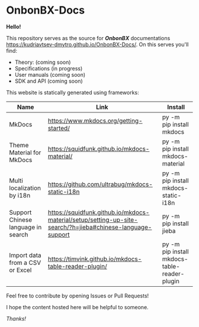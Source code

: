 # OnbonBX-Docs

**Hello!**

This repository serves as the source for ***OnbonBX*** documentations https://kudriavtsev-dmytro.github.io/OnbonBX-Docs/. On this serves you'll find:
- Theory: (coming soon)
- Specifications (in progress)
- User manuals  (coming soon)
- SDK and API (coming soon)

This website is statically generated using frameworks:

| Name                               | Link                                                         | Install                                      |
| ---------------------------------- | ------------------------------------------------------------ | -------------------------------------------- |
| MkDocs                             | https://www.mkdocs.org/getting-started/                      | py -m pip install mkdocs                     |
| Theme Material for MkDocs          | https://squidfunk.github.io/mkdocs-material/                 | py -m pip install mkdocs-material            |
| Multi localization by i18n         | https://github.com/ultrabug/mkdocs-static-i18n               | py -m pip install mkdocs-static-i18n         |
| Support Chinese language in search | https://squidfunk.github.io/mkdocs-material/setup/setting-up-site-search/?h=jieba#chinese-language-support | py -m pip install jieba                      |
| Import data from a CSV or Excel    | https://timvink.github.io/mkdocs-table-reader-plugin/        | py -m pip install mkdocs-table-reader-plugin |



Feel free to contribute by opening Issues or Pull Requests!

I hope the content hosted here will be helpful to someone.

*Thanks!*